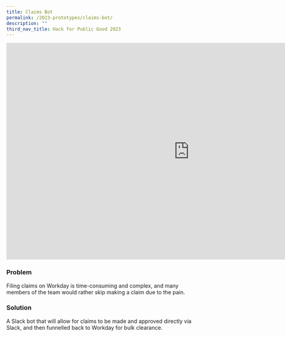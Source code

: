 ```yaml
---
title: Claims Bot
permalink: /2023-prototypes/claims-bot/
description: ""
third_nav_title: Hack for Public Good 2023
---
```


<iframe allowfullscreen="true" height="569" width="960" frameborder="0" src="https://docs.google.com/presentation/d/e/2PACX-1vQjyVdcVtv4woWQObIz-hSuyIjKvQfOdOgxvKAJ3-ENE67GzYwvYvDuR_lpnszEF9vbe9pzupa7rWp0/embed?start=false&loop=false&delayms=3000"></iframe>

### Problem

Filing claims on Workday is time-consuming and complex, and many members of the team would rather skip making a claim due to the pain.

### Solution

A Slack bot that will allow for claims to be made and approved directly via Slack, and then funnelled back to Workday for bulk clearance.
